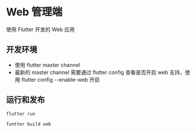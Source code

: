 # Web 管理端

使用 Flutter 开发的 Web 应用


## 开发环境
* 使用 flutter master channel
* 最新的 master channel 需要通过 flutter config 查看是否开启 web 支持，使用 flutter config --enable-web 开启

## 运行和发布
```
flutter run

funtter build web
```
